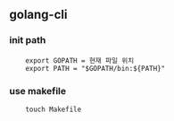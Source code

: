 ## golang-cli

### init path

```
    export GOPATH = 현재 파일 위치
    export PATH = "$GOPATH/bin:${PATH}"
```

### use makefile 

```
    touch Makefile
```